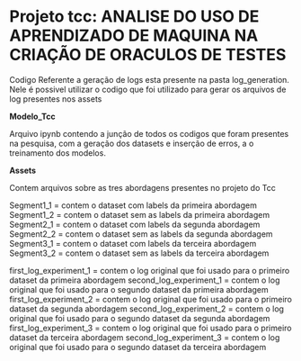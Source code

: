 # Projeto tcc: ANALISE DO USO DE APRENDIZADO DE MAQUINA NA CRIAÇÃO DE ORACULOS DE TESTES

Codigo Referente a geração de logs esta presente na pasta log_generation.
Nele é possivel utilizar o codigo que foi utilizado para gerar os arquivos de log presentes nos assets



**Modelo_Tcc**

Arquivo ipynb contendo a junção de todos os codigos que foram presentes na pesquisa, com a geração dos datasets e inserção de erros, a o treinamento dos modelos.


**Assets**

Contem arquivos sobre as tres abordagens presentes no projeto do Tcc


Segment1_1 = contem o dataset com labels da primeira abordagem
Segment1_2 = contem o dataset sem as labels da primeira abordagem
Segment2_1 = contem o dataset com labels da segunda abordagem
Segment2_2 = contem o dataset sem as labels da segunda abordagem
Segment3_1 = contem o dataset com labels da terceira abordagem
Segment3_2 = contem o dataset sem as labels da terceira abordagem

first_log_experiment_1 = contem o log original que foi usado para o primeiro dataset da primeira abordagem
second_log_experiment_1 = contem o log original que foi usado para o segundo dataset da primeira abordagem
first_log_experiment_2 = contem o log original que foi usado para o primeiro dataset da segunda abordagem
second_log_experiment_2 = contem o log original que foi usado para o segundo dataset da segunda abordagem
first_log_experiment_3 = contem o log original que foi usado para o primeiro dataset da terceira abordagem
second_log_experiment_3 = contem o log original que foi usado para o segundo dataset da terceira abordagem
